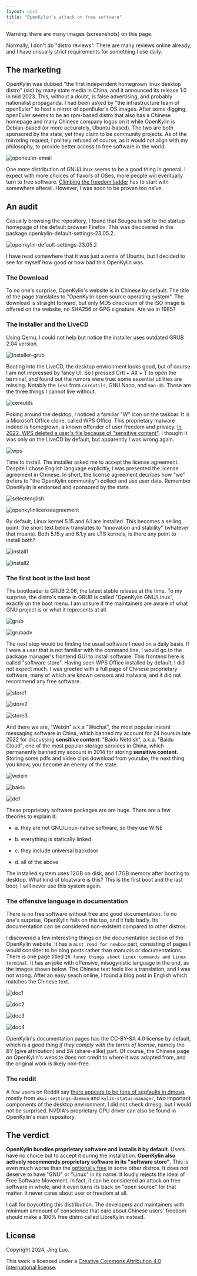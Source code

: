 ```yaml
---
layout: post
title: "OpenKylin's attack on free software"
---
```


Warning: there are many images (screenshots) on this page.

Normally, I don't do "distro reviews". There are many reviews online already,
and I have unsually strict requirements for something I use daily.

## The marketing

OpenKylin was dubbed "the first independent homegrown linux desktop distro"
(sic) by many state media in China, and it announced its release 1.0 in mid
2023. This, without a doubt, is false advertising, and probably nationalist
propaganda. I had been asked by "the infrastructure team of openEuler" to host
a mirror of openEuler's OS images. After some digging, openEuler seems to be
an rpm-based distro that also has a Chinese homepage and many Chinese company
logos on it while OpenKylin is Debian-based (or more accurately,
Ubuntu-based). The two are both sponsored by the state, yet they claim to be
community projects. As of the mirroring request, I politely refused of course,
as it would not align with my philosophy, to provide better access to free
software in the world.

![openeuler-email](/assets/openkylin/openeuler-email.png)

One more distribution of GNU/Linux seems to be a good thing in general. I
expect with more choices of flavors of OSes, more people will eventually turn
to free software. [Climbing the freedom
ladder](https://www.fsf.org/blogs/community/the-journey-begins-with-a-single-step-climb-the-freedom-ladder)
has to start with somewhere afterall. However, I was soon to be proven too
naïve.

## An audit

Casually browsing the repository, I found that Sougou is set to the startup
homepage of the default browser Firefox. This was discovered in the package
openkylin-default-settings-23.05.2.

![openkylin-default-settings-23.05.2](/assets/openkylin/openkylin-default-settings-23.05.2.png)

I have read somewhere that it was just a remix of Ubuntu, but I decided to see
for myself how good or how bad this OpenKylin was.

### The Download

To no one's surprise, OpenKylin's website is in Chinese by default. The title
of the page translates to "OpenKylin open source operating system". The
download is straight forward, but only MD5 checksum of the ISO image is
offered on the website, no SHA256 or GPG signature. Are we in 1985?

### The Installer and the LiveCD

Using Qemu, I could not help but notice the installer uses outdated GRUB 2.04
version.

![installer-grub](/assets/openkylin/installer-grub.png)

Booting into the LiveCD, the desktop environment looks good, but of course I
am not impressed by fancy UI. So I pressed Crtl + Alt + T to open the
terminal, and found out the rumors were true: some essential utilities are
missing. Notably the `less` from `coreutils`, GNU Nano, and `man-db`. These
are the three things I cannot live without.

![coreutils](/assets/openkylin/coreutils.png)

Poking around the desktop, I noticed a familiar "W" icon on the taskbar. It is
a Microsoft Office clone, called WPS Office. This proprietary malware indeed
is homegrown, a known offender of user freedom and privacy. [In 2022, WPS
deleted a user's file because of "sensitive
content"](https://www.scmp.com/tech/big-tech/article/3185239/chinese-word-processor-wps-accused-censorship-after-author-says-she). I
thought it was only on the LiveCD by default, but apparently I was wrong
again.

![wps](/assets/openkylin/wps.png)

Time to install. The installer asked me to accept the license
agreement. Despite I chose English language explicitly, I was presented the
license agreement in Chinese. In short, the license agreement decribes how
"we" (refers to "the OpenKylin community") collect and use user data. Remember
OpenKylin is endorsed and sponsored by the state.

![selectenglish](/assets/openkylin/selectenglish.png)

![openkylinlicenseagreement](/assets/openkylin/openkylinlicenseagreement.png)

By default, Linux kernel 5.15 and 6.1 are installed. This becomes a selling
point: the short text below translates to "innovation and stability" (whatever
that means). Both 5.15.y and 6.1.y are LTS kernels, is there any point to
install both?

![install1](/assets/openkylin/install1.png)

![install2](/assets/openkylin/install2.png)

### The first boot is the last boot

The bootloader is GRUB 2.06, the latest stable release at the time. To my
surprise, the distro's name in GRUB is called "OpenKylin GNU/Linux", exactly
on the boot menu. I am unsure if the maintainers are aware of what GNU project
is or what it represents at all.

![grub](/assets/openkylin/grub.png)

![grubadv](/assets/openkylin/grubadv.png)

The next step would be finding the usual software I need on a daily basis. If
I were a user that is not familiar with the command line, I would go to the
package manager's frontend GUI to install software. This frontend here is
called "software store". Having seen WPS Office installed by default, I did
not expect much. I was greeted with a full page of Chinese proprietary
software, many of which are known censors and malware, and it did not
recommend any free software.

![store1](/assets/openkylin/store1.png)

![store2](/assets/openkylin/store2.png)

![store3](/assets/openkylin/store3.png)

And there we are, "Weixin" a.k.a "Wechat", the most popular instant messaging
software in China, which banned my account for 24 hours in late 2022 for
discussing **sensitive content**. "Baidu Netdisk", a.k.a. "Baidu Cloud", one
of the most popular storage services in China, which permanently banned my
account in 2014 for storing **sensitive content**. Storing some pdfs and video
clips download from youtube, the next thing you know, you become an enemy of
the state.

![weixin](/assets/openkylin/weixin.png)

![baidu](/assets/openkylin/baidu.png)

![de1](/assets/openkylin/de1.png)

These proprietary software packages are are huge. There are a few theories to
explain it:

- a. they are not GNU/Linux-native software, so they use WINE

- b. everything is statically linked

- c. they include universal backdoor

- d. all of the above

The installed system uses 12GB on disk, and 1.7GB memory after booting to
desktop. What kind of bloatware is this? This is the first boot and the last
boot, I will never use this system again.

### The offensive language in documentation

There is no free software without free and good documentation. To no one's
surprise, OpenKylin fails on this too, and it fails badly. Its documentation
can be considered non-existent compared to other distros.

I discovered a few interesting things on the documentation section of the
OpenKylin website. It has a `must read for newbie` part, consisting of pages I
would consider to be blog posts rather than manuals or documentations. There
is one page titled `20 funny things about Linux commands and Linux terminal`.
It has an joke with offensive, misogynistic language in the end, as the images
shown below. The Chinese text feels like a translation, and I was not wrong.
After an easy seach online, I found a blog post in English which matches the
Chinese text.

![doc1](/assets/openkylin/doc1.png)

![doc2](/assets/openkylin/doc2.png)

![doc3](/assets/openkylin/doc3.png)

![doc4](/assets/openkylin/doc4.png)

OpenKylin's documentation pages has the CC-BY-SA 4.0 license by default, which
is a good thing *if they comply with the terms of license*, namely the *BY*
(give attribution) and *SA* (share-alike) part. Of course, the Chinese page
on OpenKylin's website does not credit to where it was adapted from, and the
original work is likely non-free.

### The reddit

A few users on Reddit say [there appears to be tons of segfaults in
dmesg](https://www.reddit.com/r/linux/comments/14zc6wn/a_quick_look_at_the_openkylin_linux_distro/),
mostly from `ukui-settings-daemon` and `kylin-status-manager`, two important
components of the desktop environment. I did not check dmesg, but I would not
be surprised. NVDIA's proprietary GPU driver can also be found in OpenKylin's
main repository.

## The verdict

**OpenKylin bundles proprietary software and installs it by default**. Users
have no choice but to accept it during the installation. **OpenKylin also
actively recommends proprietary software in its "software store"**. This is
even much worse than the [optionally
free](https://www.gnu.org/distros/optionally-free-not-enough.html) in some
other distros. It does not deserve to have "GNU" or "Linux" in its name. It
loudly rejects the ideal of Free Software Movement. In fact, it can be
considered an attack on free software in whole, and it even turns its back on
"open source" for that matter. It never cares about user or freedom at all.

I call for boycotting this distribution. The developers and maintainers with
minimum ammount of conscience that care about Chinese users' freedom should
make a 100% free distro called LibreKylin instead.

## License

Copyright 2024, Jing Luo.

This work is licensed under a [Creative Commons Attribution 4.0 International
license](https://creativecommons.org/licenses/by/4.0/).
